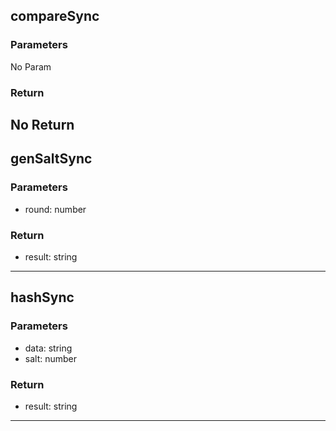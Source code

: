 ## compareSync
### Parameters
No Param
### Return
No Return
--------------------------------------------
## genSaltSync
### Parameters
- round: number

### Return
- result: string

--------------------------------------------
## hashSync
### Parameters
- data: string
- salt: number

### Return
- result: string

--------------------------------------------
